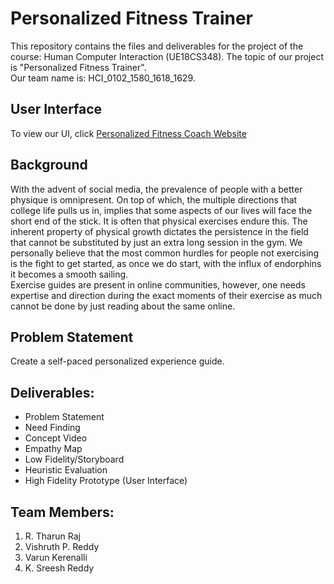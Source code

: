 # Personalized Fitness Trainer
This repository contains the files and deliverables for the project of the course: Human Computer Interaction (UE18CS348). The topic of our project is "Personalized Fitness Trainer".<br>
Our team name is: HCI_0102_1580_1618_1629.

## User Interface
To view our UI, click [Personalized Fitness Coach Website](https://hcifitnesstrainer.github.io/)

## Background
With the advent of social media, the prevalence of people with a better physique is omnipresent. On top of which, the multiple directions that college life pulls us in, implies that some aspects of our lives will face the short end of the stick. It is often that physical exercises endure this. The inherent property of physical growth dictates the persistence in the field that cannot be substituted by just an extra long session in the gym. We personally believe that the most common hurdles for people not exercising is the fight to get started, as once we do start, with the influx of endorphins it becomes a smooth sailing.<br>
Exercise guides are present in online communities, however, one needs expertise and direction during the exact moments of their exercise as much cannot be done by just reading about the same online.

## Problem Statement
Create a self-paced personalized experience guide.


## Deliverables:
- Problem Statement
- Need Finding
- Concept Video
- Empathy Map
- Low Fidelity/Storyboard
- Heuristic Evaluation
- High Fidelity Prototype (User Interface)

## Team Members:
1. R. Tharun Raj
2. Vishruth P. Reddy
3. Varun Kerenalli
4. K. Sreesh Reddy

